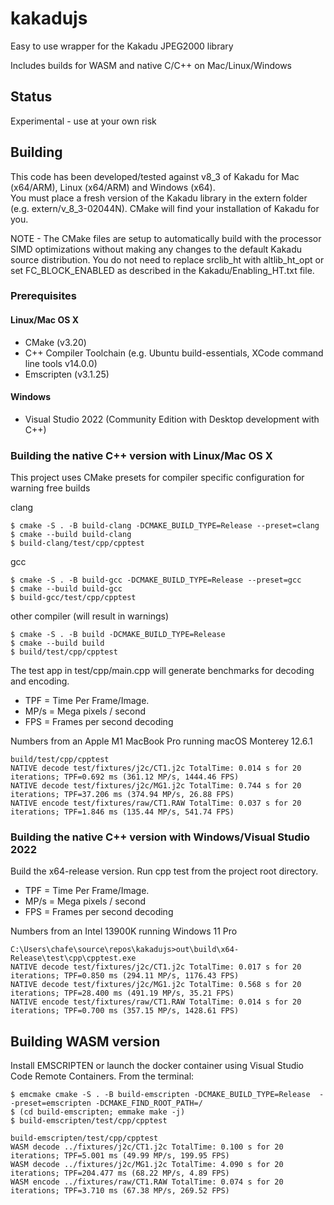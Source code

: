 # kakadujs
Easy to use wrapper for the Kakadu JPEG2000 library

Includes builds for WASM and native C/C++ on Mac/Linux/Windows

## Status

Experimental - use at your own risk

## Building

This code has been developed/tested against v8_3 of Kakadu for Mac (x64/ARM), Linux (x64/ARM) and Windows (x64).  
You must place a fresh version of the Kakadu library in the extern folder (e.g. extern/v_8_3-02044N).  CMake
will find your installation of Kakadu for you.

NOTE - The CMake files are setup to automatically build with the processor SIMD optimizations without making any changes
to the default Kakadu source distribution.  You do not need to replace srclib_ht with altlib_ht_opt or set 
FC_BLOCK_ENABLED as described in the Kakadu/Enabling_HT.txt file.  

### Prerequisites

#### Linux/Mac OS X

* CMake (v3.20)
* C++ Compiler Toolchain (e.g. Ubuntu build-essentials, XCode command line tools v14.0.0)
* Emscripten (v3.1.25)

#### Windows

* Visual Studio 2022 (Community Edition with Desktop development with C++)

### Building the native C++ version with Linux/Mac OS X

This project uses CMake presets for compiler specific configuration for warning free builds

clang 
```
$ cmake -S . -B build-clang -DCMAKE_BUILD_TYPE=Release --preset=clang
$ cmake --build build-clang
$ build-clang/test/cpp/cpptest
```

gcc
```
$ cmake -S . -B build-gcc -DCMAKE_BUILD_TYPE=Release --preset=gcc
$ cmake --build build-gcc
$ build-gcc/test/cpp/cpptest
```

other compiler (will result in warnings)
```
$ cmake -S . -B build -DCMAKE_BUILD_TYPE=Release 
$ cmake --build build
$ build/test/cpp/cpptest
```

The test app in test/cpp/main.cpp will generate benchmarks for decoding and encoding.  

* TPF = Time Per Frame/Image.
* MP/s = Mega pixels / second
* FPS = Frames per second decoding

Numbers from an Apple M1 MacBook Pro running macOS Monterey 12.6.1

```
build/test/cpp/cpptest
NATIVE decode test/fixtures/j2c/CT1.j2c TotalTime: 0.014 s for 20 iterations; TPF=0.692 ms (361.12 MP/s, 1444.46 FPS)
NATIVE decode test/fixtures/j2c/MG1.j2c TotalTime: 0.744 s for 20 iterations; TPF=37.206 ms (374.94 MP/s, 26.88 FPS)
NATIVE encode test/fixtures/raw/CT1.RAW TotalTime: 0.037 s for 20 iterations; TPF=1.846 ms (135.44 MP/s, 541.74 FPS)
```

### Building the native C++ version with Windows/Visual Studio 2022

Build the x64-release version.  Run cpp test from the project root directory.  

* TPF = Time Per Frame/Image.
* MP/s = Mega pixels / second
* FPS = Frames per second decoding

Numbers from an Intel 13900K running Windows 11 Pro

```
C:\Users\chafe\source\repos\kakadujs>out\build\x64-Release\test\cpp\cpptest.exe
NATIVE decode test/fixtures/j2c/CT1.j2c TotalTime: 0.017 s for 20 iterations; TPF=0.850 ms (294.11 MP/s, 1176.43 FPS)
NATIVE decode test/fixtures/j2c/MG1.j2c TotalTime: 0.568 s for 20 iterations; TPF=28.400 ms (491.19 MP/s, 35.21 FPS)
NATIVE encode test/fixtures/raw/CT1.RAW TotalTime: 0.014 s for 20 iterations; TPF=0.700 ms (357.15 MP/s, 1428.61 FPS)
```

## Building WASM version

Install EMSCRIPTEN or launch the docker container using Visual Studio Code Remote Containers.  From the terminal:

```
$ emcmake cmake -S . -B build-emscripten -DCMAKE_BUILD_TYPE=Release  --preset=emscripten -DCMAKE_FIND_ROOT_PATH=/
$ (cd build-emscripten; emmake make -j)
$ build-emscripten/test/cpp/cpptest
```


```
build-emscripten/test/cpp/cpptest
WASM decode ../fixtures/j2c/CT1.j2c TotalTime: 0.100 s for 20 iterations; TPF=5.001 ms (49.99 MP/s, 199.95 FPS)
WASM decode ../fixtures/j2c/MG1.j2c TotalTime: 4.090 s for 20 iterations; TPF=204.477 ms (68.22 MP/s, 4.89 FPS)
WASM encode ../fixtures/raw/CT1.RAW TotalTime: 0.074 s for 20 iterations; TPF=3.710 ms (67.38 MP/s, 269.52 FPS)
```
